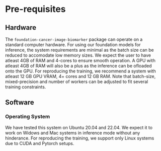 # Pre-requisites

## Hardware
The `foundation-cancer-image-biomarker` package can operate on a standard computer hardware. For using our foundation models for inference, the system requirements are minimal as the batch size can be reduced to accomodate low memory sizes. We expect the user to have atleast 4GB of RAM and 4-cores to ensure smooth operation. A GPU with atleast 4GB of RAM will also be a plus as the inference can be ofloaded onto the GPU. 
For reproducing the training, we recommend a system with atleast 12 GB GPU VRAM, 4+ cores and 12 GB RAM. Note that batch-size, mixed-precision and number of workers can be adjusted to fit several training constraints. 


## Software
### Operating System
We have tested this system on Ubuntu 20.04 and 22.04. We expect it to work on Widows and Mac systems in inference mode without any hinderance. For reproducing the training, we support only Linux systems due to CUDA and Pytorch setups. 